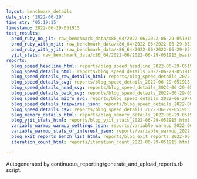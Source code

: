 ```yaml
---
layout: benchmark_details
date_str: '2022-06-29'
time_str: '05:19:15'
timestamp: 2022-06-29-051915
test_results:
  prod_ruby_no_jit: raw_benchmark_data/x86_64/2022-06/2022-06-29-051915_basic_benchmark_prod_ruby_no_jit.json
  prod_ruby_with_mjit: raw_benchmark_data/x86_64/2022-06/2022-06-29-051915_basic_benchmark_prod_ruby_with_mjit.json
  prod_ruby_with_yjit: raw_benchmark_data/x86_64/2022-06/2022-06-29-051915_basic_benchmark_prod_ruby_with_yjit.json
  yjit_stats: raw_benchmark_data/x86_64/2022-06/2022-06-29-051915_basic_benchmark_yjit_stats.json
reports:
  blog_speed_headline_html: reports/blog_speed_headline_2022-06-29-051915.html
  blog_speed_details_html: reports/blog_speed_details_2022-06-29-051915.html
  blog_speed_details_raw_details_html: reports/blog_speed_details_2022-06-29-051915.raw_details.html
  blog_speed_details_svg: reports/blog_speed_details_2022-06-29-051915.svg
  blog_speed_details_head_svg: reports/blog_speed_details_2022-06-29-051915.head.svg
  blog_speed_details_back_svg: reports/blog_speed_details_2022-06-29-051915.back.svg
  blog_speed_details_micro_svg: reports/blog_speed_details_2022-06-29-051915.micro.svg
  blog_speed_details_tripwires_json: reports/blog_speed_details_2022-06-29-051915.tripwires.json
  blog_speed_details_csv: reports/blog_speed_details_2022-06-29-051915.csv
  blog_memory_details_html: reports/blog_memory_details_2022-06-29-051915.html
  blog_yjit_stats_html: reports/blog_yjit_stats_2022-06-29-051915.html
  variable_warmup_warmup_settings_json: reports/variable_warmup_2022-06-29-051915.warmup_settings.json
  variable_warmup_stats_of_interest_json: reports/variable_warmup_2022-06-29-051915.stats_of_interest.json
  blog_exit_reports_bench_list_html: reports/blog_exit_reports_2022-06-29-051915.bench_list.html
  iteration_count_html: reports/iteration_count_2022-06-29-051915.html

---
```

Autogenerated by continuous_reporting/generate_and_upload_reports.rb script.
